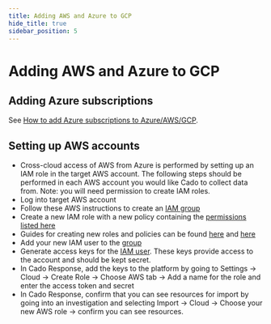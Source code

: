 ```yaml
---
title: Adding AWS and Azure to GCP
hide_title: true
sidebar_position: 5
---
```


# Adding AWS and Azure to GCP

## Adding Azure subscriptions
See [How to add Azure subscriptions to Azure/AWS/GCP](https://docs.cadosecurity.com/cado-response/deploy/cross/adding-azure).

## Setting up AWS accounts
* Cross-cloud access of AWS from Azure is performed by setting up an IAM role in the target AWS account. The following steps should be performed in each AWS account you would like Cado to collect data from. Note: you will need permission to create IAM roles.
* Log into target AWS account
* Follow these AWS instructions to create an [IAM group](https://docs.aws.amazon.com/IAM/latest/UserGuide/id_groups_create.html)
* Create a new IAM role with a new policy containing the [permissions listed here](https://github.com/cado-security/Deployment-Templates/blob/main/cross-account/CrossAccountPolicy.yaml)
* Guides for creating new roles and policies can be found [here](https://docs.aws.amazon.com/IAM/latest/UserGuide/access_policies_create-console.html) and [here](https://docs.aws.amazon.com/IAM/latest/UserGuide/id_roles_create_for-user.html)
* Add your new IAM user to the [group](https://docs.aws.amazon.com/singlesignon/latest/userguide/adduserstogroups.html)
* Generate access keys for the [IAM user](https://docs.aws.amazon.com/IAM/latest/UserGuide/id_credentials_access-keys.html). These keys provide access to the account and should be kept secret.
* In Cado Response, add the keys to the platform by going to Settings -> Cloud -> Create Role -> Choose AWS tab -> Add a name for the role and enter the access token and secret
* In Cado Response, confirm that you can see resources for import by going into an investigation and selecting Import -> Cloud -> Choose your new AWS role -> confirm you can see resources.
